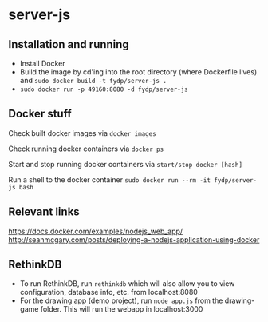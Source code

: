 # server-js

## Installation and running

* Install Docker
* Build the image by cd'ing into the root directory (where Dockerfile lives) and
`sudo docker build -t fydp/server-js .`
* `sudo docker run -p 49160:8080 -d fydp/server-js`

## Docker stuff

Check built docker images via `docker images`

Check running docker containers via `docker ps`

Start and stop running docker containers via `start/stop docker [hash]`

Run a shell to the docker container `sudo docker run --rm -it fydp/server-js bash`

## Relevant links

https://docs.docker.com/examples/nodejs_web_app/
http://seanmcgary.com/posts/deploying-a-nodejs-application-using-docker

## RethinkDB
* To run RethinkDB, run `rethinkdb` which will also allow you to view configuration, database info, etc. from localhost:8080
* For the drawing app (demo project), run `node app.js` from the drawing-game folder. This will run the webapp in localhost:3000

